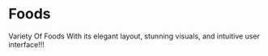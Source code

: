# Foods

Variety Of Foods With its elegant layout, stunning visuals, and intuitive user interface!!!
